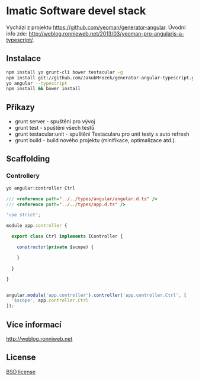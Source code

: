 # Imatic Software devel stack

Vychází z projektu https://github.com/yeoman/generator-angular. Úvodní info zde: http://weblog.ronnieweb.net/2013/03/yeoman-pro-angularjs-a-typescript/.

## Instalace

```bash
npm install yo grunt-cli bower testacular -g
npm install git://github.com/JakubMrozek/generator-angular-typescript.git
yo angular --typescript
npm install && bower install
```

## Příkazy

* grunt server - spuštění pro vývoj
* grunt test - spuštění všech testů
* grunt testacular:unit - spuštění Testacularu pro unit testy s auto refresh
* grunt build - build nového projektu (minifikace, optimalizace atd.).


## Scaffolding

### Controllery

```bash
yo angular:controller Ctrl
```

```javascript
/// <reference path="../../types/angular/angular.d.ts" />
/// <reference path="../../types/app.d.ts" />

'use strict';

module app.controller {

  export class Ctrl implements IController {

    constructor(private $scope) {

    }

  }

}


angular.module('app.controller').controller('app.controller.Ctrl', [
  '$scope', app.controller.Ctrl
]);
```



## Více informací

http://weblog.ronniweb.net


## License

[BSD license](http://opensource.org/licenses/bsd-license.php)

